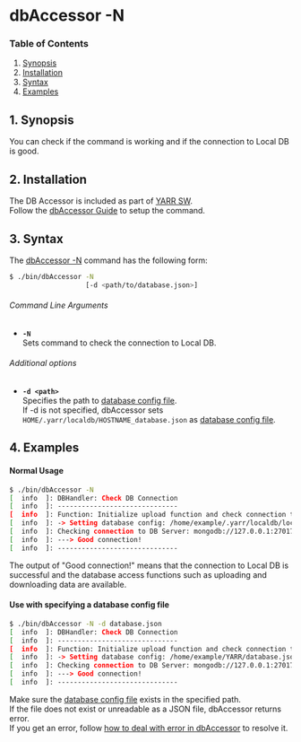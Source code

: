 # dbAccessor -N

### Table of Contents

1. [Synopsis](#1-synopsis)
2. [Installation](#2-installation)
3. [Syntax](#3-syntax)
4. [Examples](#4-examples)

## 1. Synopsis

You can check if the command is working and if the connection to Local DB is good.

## 2. Installation

The DB Accessor is included as part of [YARR SW](http://yarr.web.cern.ch/yarr/).<br>
Follow the [dbAccessor Guide](../accessor.md) to setup the command.

## 3. Syntax

The [dbAccessor -N](n.md) command has the following form:

```bash
$ ./bin/dbAccessor -N
                   [-d <path/to/database.json>]
```

###### Command Line Arguments

- **``-N``**<br>
Sets command to check the connection to Local DB.

###### Additional options

- **``-d <path>``**<br>
Specifies the path to [database config file](../../config/database.md).<br>
If -d is not specified, dbAccessor sets `HOME/.yarr/localdb/HOSTNAME_database.json` as [database config file](../../config/database.md).

## 4. Examples

#### Normal Usage

```bash
$ ./bin/dbAccessor -N
[  info  ]: DBHandler: Check DB Connection
[  info  ]: ------------------------------
[  info  ]: Function: Initialize upload function and check connection to Local DB
[  info  ]: -> Setting database config: /home/example/.yarr/localdb/localhost_database.json
[  info  ]: Checking connection to DB Server: mongodb://127.0.0.1:27017/localdb ...
[  info  ]: ---> Good connection!
[  info  ]: ------------------------------
```

The output of "Good connection!" means that the connection to Local DB is successful
and the database access functions such as uploading and downloading data are available.

#### Use with specifying a database config file

```bash
$ ./bin/dbAccessor -N -d database.json
[  info  ]: DBHandler: Check DB Connection
[  info  ]: ------------------------------
[  info  ]: Function: Initialize upload function and check connection to Local DB
[  info  ]: -> Setting database config: /home/example/YARR/database.json
[  info  ]: Checking connection to DB Server: mongodb://127.0.0.1:27017/localdb ...
[  info  ]: ---> Good connection!
[  info  ]: ------------------------------
```

Make sure the [database config file](../../config/database.md) exists in the specified path.<br>
If the file does not exist or unreadable as a JSON file, dbAccessor returns error.<br>
If you get an error, follow [how to deal with error in dbAccessor](../../error/accessor.md#not-found-xxx) to resolve it.
